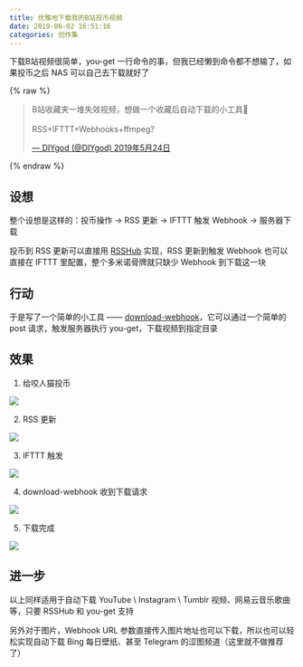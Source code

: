 ```yaml
---
title: 优雅地下载我的B站投币视频
date: 2019-06-02 16:51:16
categories: 创作集
---
```


下载B站视频很简单，you-get 一行命令的事，但我已经懒到命令都不想输了，如果投币之后 NAS 可以自己去下载就好了<!--more-->

{% raw %}
<style>
twitter-widget {
    margin: 0 auto !important;
}
</style>
<blockquote class="twitter-tweet" data-cards="hidden" data-lang="zh-cn"><p lang="zh" dir="ltr">B站收藏夹一堆失效视频，想做一个收藏后自动下载的小工具🤔<br><br>RSS+IFTTT+Webhooks+ffmpeg?</p><a href="https://twitter.com/DIYgod/status/1131898671111450625?ref_src=twsrc%5Etfw">&mdash; DIYgod (@DIYgod) 2019年5月24日</a></blockquote>
<script async src="https://platform.twitter.com/widgets.js" charset="utf-8"></script>
{% endraw %}

## 设想

整个设想是这样的：投币操作 -> RSS 更新 -> IFTTT 触发 Webhook -> 服务器下载

投币到 RSS 更新可以直接用 [RSSHub](https://docs.rsshub.app/social-media.html#up-%E4%B8%BB%E6%8A%95%E5%B8%81%E8%A7%86%E9%A2%91) 实现，RSS 更新到触发 Webhook 也可以直接在 IFTTT 里配置，整个多米诺骨牌就只缺少 Webhook 到下载这一块

## 行动

于是写了一个简单的小工具 —— [download-webhook](https://github.com/DIYgod/download-webhook)，它可以通过一个简单的 post 请求，触发服务器执行 you-get，下载视频到指定目录

## 效果

1. 给咬人猫投币

 ![](/images/download-webhook1.jpg)

2. RSS 更新

 ![](/images/download-webhook2.jpg)

3. IFTTT 触发

 ![](/images/download-webhook3.jpg)

4. download-webhook 收到下载请求

 ![](/images/download-webhook4.jpg)

5. 下载完成

 ![](/images/download-webhook5.png)

## 进一步

以上同样适用于自动下载 YouTube \ Instagram \ Tumblr 视频、网易云音乐歌曲等，只要 RSSHub 和 you-get 支持

另外对于图片，Webhook URL 参数直接传入图片地址也可以下载，所以也可以轻松实现自动下载 Bing 每日壁纸、甚至 Telegram 的涩图频道（这里就不做推荐了）